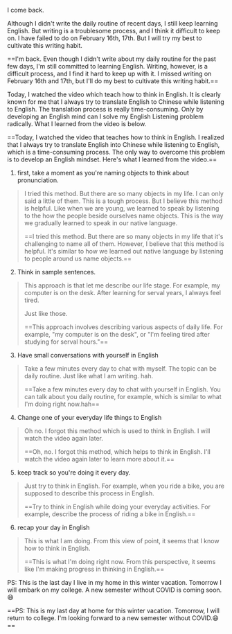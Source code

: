 I come back. 

Although I didn't write the daily routine of recent days, I still keep learning English. But writing is a troublesome process, and I think it difficult to keep on. I have failed to do on February 16th, 17th. But I will try my best to cultivate this writing habit.

==I'm back. Even though I didn't write about my daily routine for the past few days, I'm still committed to learning English. Writing, however, is a difficult process, and I find it hard to keep up with it. I missed writing on February 16th and 17th, but I'll do my best to cultivate this writing habit.==

Today, I watched the video which teach how to think in English. It is clearly known for me that I always try to translate English to Chinese while listening to English. The translation process is really time-consuming. Only by developing an English mind can I solve my English Listening problem radically. What I learned from the video is below.

==Today, I watched the video that teaches how to think in English. I realized that I always try to translate English into Chinese while listening to English, which is a time-consuming process. The only way to overcome this problem is to develop an English mindset. Here's what I learned from the video.==

1. first, take a moment as you're naming objects to think about pronunciation. 

> I tried this method. But there are so many objects in my life. I can only said a little of them. This is a tough process. But I believe this method is helpful. Like when we are young, we learned to speak by listening to the how the people beside ourselves name objects. This is the way we gradually learned to speak in our native language.
>
> ==I tried this method. But there are so many objects in my life that it's challenging to name all of them. However, I believe that this method is helpful. It's similar to how we learned out native language by listening to people around us name objects.==

2. Think in sample sentences.

> This approach is that let me describe our life stage. For example, my computer is on the desk. After learning for serval years, I always feel tired.
>
> Just like those.
>
> ==This approach involves describing various aspects of daily life. For example, "my computer is on the desk", or "I'm feeling tired after studying for serval hours."==

3. Have small conversations with yourself in English

> Take a few minutes every day to chat with myself. The topic can be daily routine. Just like what I am writing. hah.
>
> ==Take a few minutes every day to chat with yourself in English. You can talk about you daily routine, for example, which is similar to what I'm doing right now.hah==

4. Change one of your everyday life things to English

> Oh no. I forgot this method which is used to think in English. I will watch the video again later.
>
> ==Oh, no. I forgot this method, which helps to think in English. I'll watch the video again later to learn more about it.==

5. keep track so you're doing it every day.

> Just try to think in English. For example, when you ride a bike, you are supposed to describe this process in English.
>
> ==Try to think in English while doing your everyday activities. For example, describe the process of riding a bike in English.==

6. recap your day in English

> This is what I am doing. From this view of point, it seems that I know how to think in  English. 
>
> ==This is what I'm doing right now. From this perspective, it seems like I'm making progress in thinking in English.==



PS: This is the last day I live in my home in this winter vacation. Tomorrow I will embark on my college.  A new semester without COVID is coming soon. :smile: 

==PS: This is my last day at home for this winter vacation. Tomorrow, I will return to college. I'm looking forward to a new semester without COVID.:smile:==

